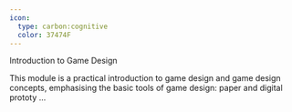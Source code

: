 ```yaml
---
icon:
  type: carbon:cognitive
  color: 37474F
---
```

Introduction to Game Design

This module is a practical introduction to game design and game design concepts, emphasising the basic tools of game design: paper and digital prototy ... 
